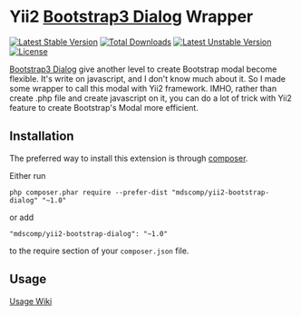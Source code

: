 Yii2 [Bootstrap3 Dialog](https://github.com/nakupanda/bootstrap3-dialog) Wrapper
=============

[![Latest Stable Version](https://poser.pugx.org/mdscomp/yii2-bootstrap-dialog/v/stable)](https://packagist.org/packages/mdscomp/yii2-bootstrap-dialog) [![Total Downloads](https://poser.pugx.org/mdscomp/yii2-bootstrap-dialog/downloads)](https://packagist.org/packages/mdscomp/yii2-bootstrap-dialog) [![Latest Unstable Version](https://poser.pugx.org/mdscomp/yii2-bootstrap-dialog/v/unstable)](https://packagist.org/packages/mdscomp/yii2-bootstrap-dialog) [![License](https://poser.pugx.org/mdscomp/yii2-bootstrap-dialog/license)](https://packagist.org/packages/mdscomp/yii2-bootstrap-dialog)

[Bootstrap3 Dialog](https://github.com/nakupanda/bootstrap3-dialog) give another level to create Bootstrap modal become flexible. It's write on javascript, and I don't know much about it. So I made
some wrapper to call this modal with Yii2 framework. IMHO, rather than create .php file and create javascript on it, you can do a lot of trick with Yii2 feature to create Bootstrap's Modal more efficient. 

Installation
------------

The preferred way to install this extension is through [composer](http://getcomposer.org/download/).

Either run

```
php composer.phar require --prefer-dist "mdscomp/yii2-bootstrap-dialog" "~1.0"
```

or add

```
"mdscomp/yii2-bootstrap-dialog": "~1.0"
```

to the require section of your `composer.json` file.


Usage
-----

[Usage Wiki](https://bitbucket.org/mzdani/yii2-bootstrap-dialog/wiki/Usage)